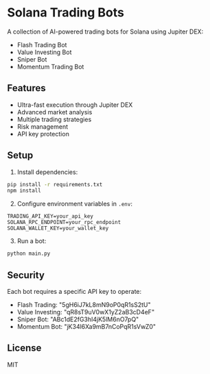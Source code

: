 # Solana Trading Bots

A collection of AI-powered trading bots for Solana using Jupiter DEX:

- Flash Trading Bot
- Value Investing Bot
- Sniper Bot
- Momentum Trading Bot

## Features

- Ultra-fast execution through Jupiter DEX
- Advanced market analysis
- Multiple trading strategies
- Risk management
- API key protection

## Setup

1. Install dependencies:
```bash
pip install -r requirements.txt
npm install
```

2. Configure environment variables in `.env`:
```
TRADING_API_KEY=your_api_key
SOLANA_RPC_ENDPOINT=your_rpc_endpoint
SOLANA_WALLET_KEY=your_wallet_key
```

3. Run a bot:
```bash
python main.py
```

## Security

Each bot requires a specific API key to operate:
- Flash Trading: "5gH6iJ7kL8mN9oP0qR1sS2tU"
- Value Investing: "qR8sT9uV0wX1yZ2aB3cD4eF"
- Sniper Bot: "ABc1dE2fG3hI4jK5lM6nO7pQ"
- Momentum Bot: "jK34l6Xa9mB7nCoPqR1sVwZ0"


## License

MIT
